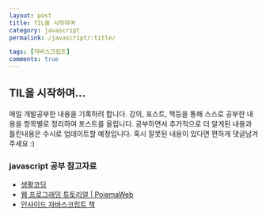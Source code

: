 ```yaml
---
layout: post
title: TIL을 시작하며
category: javascript
permalink: /javascript/:title/

tags: [자바스크립트]
comments: true
---
```

## TIL을 시작하며...
매일 개발공부한 내용을 기록하려 합니다. 강의, 포스트, 책등을 통해 스스로 공부한 내용을 항목별로 정리하여 포스트를 올립니다. 공부하면서 추가적으로 더 알게된 내용과 틀린내용은 수시로 업데이트할 예정입니다. 혹시 잘못된 내용이 있다면 편하게 댓글남겨주세요 :) 

### javascript 공부 참고자료
* [생활코딩](https://opentutorials.org/course/743)
* [웹 프로그래밍 튜토리얼 | PoiemaWeb](poiemaweb.com)
* [인사이드 자바스크립트 책](https://books.google.co.kr/books?id=gSVJDgAAQBAJ&pg=PA75&lpg=PA75&dq=%EC%9D%B5%EB%AA%85%ED%95%A8%EC%88%98%ED%91%9C%ED%98%84%EC%8B%9D+%EC%9E%AC%ED%95%A0%EB%8B%B9&source=bl&ots=QXcbbhzmzv&sig=L1C0J40T1S6f3tqVx-cu_6iG6W4&hl=en&sa=X&ved=0ahUKEwixscDtgOPWAhVKxLwKHaIRC3EQ6AEINTAC#v=onepage&q=%EC%9D%B5%EB%AA%85%ED%95%A8%EC%88%98%ED%91%9C%ED%98%84%EC%8B%9D%20%EC%9E%AC%ED%95%A0%EB%8B%B9&f=false)

